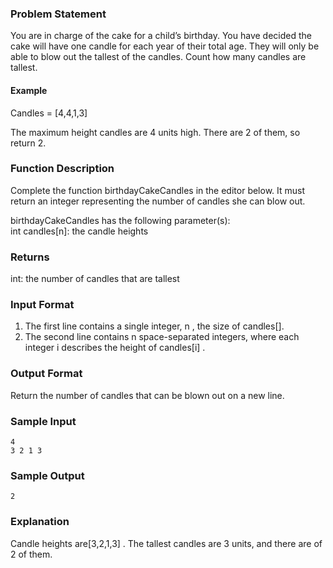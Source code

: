### Problem Statement
You are in charge of the cake for a child’s birthday. You have decided the cake will have one candle for each year of their total age. They will only be able to blow out the tallest of the candles. Count how many candles are tallest.

#### **Example**

Candles = [4,4,1,3]

The maximum height candles are 4 units high. There are 2 of them, so return 2.

### Function Description

Complete the function birthdayCakeCandles in the editor below. It must return an integer representing the number of candles she can blow out.

birthdayCakeCandles has the following parameter(s):  
int candles[n]: the candle heights
### Returns

int: the number of candles that are tallest

### Input Format

1. The first line contains a single integer, n , the size of candles[].
2. The second line contains n space-separated integers, where each integer i describes the height of candles[i] .

### Output Format

Return the number of candles that can be blown out on a new line.

### Sample Input
```
4
3 2 1 3
```
### Sample Output
```
2
```
### Explanation

Candle heights are[3,2,1,3] . The tallest candles are 3 units, and there are of 2 of them.